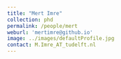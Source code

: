 ```yaml
---
title: "Mert Imre"
collection: phd
permalink: /people/mert
weburl: 'mertimre@github.io'
image: ../images/defaultProfile.jpg
contact: M.Imre_AT_tudelft.nl
---
```

